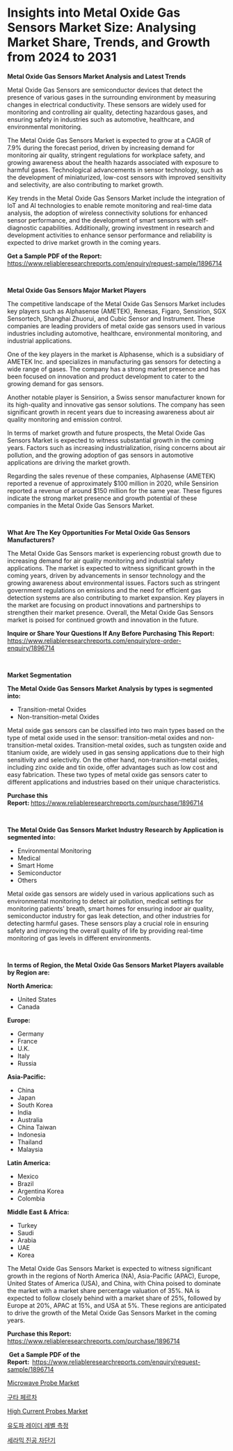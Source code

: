 <p><h1>Insights into Metal Oxide Gas Sensors Market Size: Analysing Market Share, Trends, and Growth from 2024 to 2031</h1></p><p><strong>Metal Oxide Gas Sensors Market Analysis and Latest Trends</strong></p>
<p><p>Metal Oxide Gas Sensors are semiconductor devices that detect the presence of various gases in the surrounding environment by measuring changes in electrical conductivity. These sensors are widely used for monitoring and controlling air quality, detecting hazardous gases, and ensuring safety in industries such as automotive, healthcare, and environmental monitoring.</p><p>The Metal Oxide Gas Sensors Market is expected to grow at a CAGR of 7.9% during the forecast period, driven by increasing demand for monitoring air quality, stringent regulations for workplace safety, and growing awareness about the health hazards associated with exposure to harmful gases. Technological advancements in sensor technology, such as the development of miniaturized, low-cost sensors with improved sensitivity and selectivity, are also contributing to market growth.</p><p>Key trends in the Metal Oxide Gas Sensors Market include the integration of IoT and AI technologies to enable remote monitoring and real-time data analysis, the adoption of wireless connectivity solutions for enhanced sensor performance, and the development of smart sensors with self-diagnostic capabilities. Additionally, growing investment in research and development activities to enhance sensor performance and reliability is expected to drive market growth in the coming years.</p></p>
<p><strong>Get a Sample PDF of the Report:&nbsp;</strong> <a href="https://www.reliableresearchreports.com/enquiry/request-sample/1896714">https://www.reliableresearchreports.com/enquiry/request-sample/1896714</a></p>
<p>&nbsp;</p>
<p><strong>Metal Oxide Gas Sensors Major Market Players</strong></p>
<p><p>The competitive landscape of the Metal Oxide Gas Sensors Market includes key players such as Alphasense (AMETEK), Renesas, Figaro, Sensirion, SGX Sensortech, Shanghai Zhuorui, and Cubic Sensor and Instrument. These companies are leading providers of metal oxide gas sensors used in various industries including automotive, healthcare, environmental monitoring, and industrial applications.</p><p>One of the key players in the market is Alphasense, which is a subsidiary of AMETEK Inc. and specializes in manufacturing gas sensors for detecting a wide range of gases. The company has a strong market presence and has been focused on innovation and product development to cater to the growing demand for gas sensors.</p><p>Another notable player is Sensirion, a Swiss sensor manufacturer known for its high-quality and innovative gas sensor solutions. The company has seen significant growth in recent years due to increasing awareness about air quality monitoring and emission control.</p><p>In terms of market growth and future prospects, the Metal Oxide Gas Sensors Market is expected to witness substantial growth in the coming years. Factors such as increasing industrialization, rising concerns about air pollution, and the growing adoption of gas sensors in automotive applications are driving the market growth.</p><p>Regarding the sales revenue of these companies, Alphasense (AMETEK) reported a revenue of approximately $100 million in 2020, while Sensirion reported a revenue of around $150 million for the same year. These figures indicate the strong market presence and growth potential of these companies in the Metal Oxide Gas Sensors Market.</p></p>
<p>&nbsp;</p>
<p><strong>What Are The Key Opportunities For Metal Oxide Gas Sensors Manufacturers?</strong></p>
<p><p>The Metal Oxide Gas Sensors market is experiencing robust growth due to increasing demand for air quality monitoring and industrial safety applications. The market is expected to witness significant growth in the coming years, driven by advancements in sensor technology and the growing awareness about environmental issues. Factors such as stringent government regulations on emissions and the need for efficient gas detection systems are also contributing to market expansion. Key players in the market are focusing on product innovations and partnerships to strengthen their market presence. Overall, the Metal Oxide Gas Sensors market is poised for continued growth and innovation in the future.</p></p>
<p><strong>Inquire or Share Your Questions If Any Before Purchasing This Report:</strong> <a href="https://www.reliableresearchreports.com/enquiry/pre-order-enquiry/1896714">https://www.reliableresearchreports.com/enquiry/pre-order-enquiry/1896714</a></p>
<p>&nbsp;</p>
<p><strong>Market Segmentation</strong></p>
<p><strong>The Metal Oxide Gas Sensors Market Analysis by types is segmented into:</strong></p>
<p><ul><li>Transition-metal Oxides</li><li>Non-transition-metal Oxides</li></ul></p>
<p><p>Metal oxide gas sensors can be classified into two main types based on the type of metal oxide used in the sensor: transition-metal oxides and non-transition-metal oxides. Transition-metal oxides, such as tungsten oxide and titanium oxide, are widely used in gas sensing applications due to their high sensitivity and selectivity. On the other hand, non-transition-metal oxides, including zinc oxide and tin oxide, offer advantages such as low cost and easy fabrication. These two types of metal oxide gas sensors cater to different applications and industries based on their unique characteristics.</p></p>
<p><strong>Purchase this Report:&nbsp;</strong><a href="https://www.reliableresearchreports.com/purchase/1896714">https://www.reliableresearchreports.com/purchase/1896714</a></p>
<p>&nbsp;</p>
<p><strong>The Metal Oxide Gas Sensors Market Industry Research by Application is segmented into:</strong></p>
<p><ul><li>Environmental Monitoring</li><li>Medical</li><li>Smart Home</li><li>Semiconductor</li><li>Others</li></ul></p>
<p><p>Metal oxide gas sensors are widely used in various applications such as environmental monitoring to detect air pollution, medical settings for monitoring patients' breath, smart homes for ensuring indoor air quality, semiconductor industry for gas leak detection, and other industries for detecting harmful gases. These sensors play a crucial role in ensuring safety and improving the overall quality of life by providing real-time monitoring of gas levels in different environments.</p></p>
<p>&nbsp;</p>
<p><strong>In terms of Region, the Metal Oxide Gas Sensors Market Players available by Region are:</strong></p>
<p>
    <p> <strong> North America: </strong>
        <ul>
            <li>United States</li>
            <li>Canada</li>
        </ul>
        </p> 
    <p> <strong> Europe: </strong>
        <ul>
            <li>Germany</li>
            <li>France</li>
            <li>U.K.</li>
            <li>Italy</li>
            <li>Russia</li>
        </ul>
        </p> 
    <p> <strong> Asia-Pacific: </strong>
        <ul>
            <li>China</li>
            <li>Japan</li>
            <li>South Korea</li>
            <li>India</li>
            <li>Australia</li>
            <li>China Taiwan</li>
            <li>Indonesia</li>
            <li>Thailand</li>
            <li>Malaysia</li>
        </ul>
        </p> 
    <p> <strong> Latin America: </strong>
        <ul>
            <li>Mexico</li>
            <li>Brazil</li>
            <li>Argentina Korea</li>
            <li>Colombia</li>
        </ul>
        </p> 
    <p> <strong> Middle East & Africa: </strong>
        <ul>
            <li>Turkey</li>
            <li>Saudi</li>
            <li>Arabia</li>
            <li>UAE</li>
            <li>Korea</li>
        </ul>
    </p>
    </p>
<p><p>The Metal Oxide Gas Sensors Market is expected to witness significant growth in the regions of North America (NA), Asia-Pacific (APAC), Europe, United States of America (USA), and China, with China poised to dominate the market with a market share percentage valuation of 35%. NA is expected to follow closely behind with a market share of 25%, followed by Europe at 20%, APAC at 15%, and USA at 5%. These regions are anticipated to drive the growth of the Metal Oxide Gas Sensors Market in the coming years.</p></p>
<p><strong>Purchase this Report: </strong><a href="https://www.reliableresearchreports.com/purchase/1896714">https://www.reliableresearchreports.com/purchase/1896714</a></p>
<p>&nbsp;<strong>Get a Sample PDF of the Report:&nbsp;&nbsp;</strong><a href="https://www.reliableresearchreports.com/enquiry/request-sample/1896714">https://www.reliableresearchreports.com/enquiry/request-sample/1896714</a></p>
<p><strong></strong></p>
<p><p><a href="https://github.com/Sarissaschmalingtr6fz2739/Market-Research-Report-List-1/blob/main/microwave-probe-market.md">Microwave Probe Market</a></p><p><a href="https://github.com/wallacBahrtyinger567686/Market-Research-Report-List-1/blob/main/159021911058.md">구타 페르차</a></p><p><a href="https://github.com/jodemen/Market-Research-Report-List-2/blob/main/high-current-probes-market.md">High Current Probes Market</a></p><p><a href="https://medium.com/@thib_harou/%EC%9C%A0%EB%8F%84%ED%8C%8C-%EA%B4%91%ED%8C%8C-%EC%88%98%EC%9C%84-%EC%B8%A1%EC%A0%95-%EC%8B%9C%EC%9E%A5-%EA%B2%BD%EC%9F%81-%EB%B6%84%EC%84%9D-%EC%8B%9C%EC%9E%A5-%EB%8F%99%ED%96%A5-%EB%B0%8F-2031%EB%85%84%EA%B9%8C%EC%A7%80%EC%9D%98-%EC%98%88%EC%B8%A1-be9d20e28f49">유도파 레이더 레벨 측정</a></p><p><a href="https://medium.com/@leatharoan20231/%EC%84%B8%EB%9D%BC%EB%AF%B9-%EC%A7%84%EA%B3%B5-%EC%B0%A8%EB%8B%A8%EA%B8%B0-%EC%8B%9C%EC%9E%A5-%EA%B7%9C%EB%AA%A8-cagr-%ED%8A%B8%EB%A0%8C%EB%93%9C-2024-2030-d5a56d6e5f75">세라믹 진공 차단기</a></p></p>